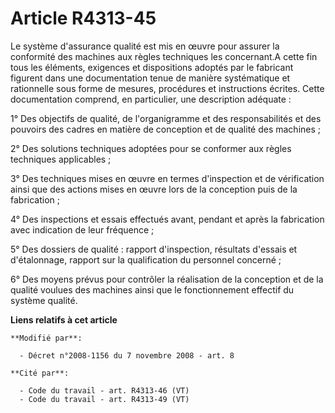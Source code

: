 # Article R4313-45

Le système d'assurance qualité est mis en œuvre pour assurer la conformité des machines aux règles techniques les
concernant.A cette fin tous les éléments, exigences et dispositions adoptés par le fabricant figurent dans une documentation
tenue de manière systématique et rationnelle sous forme de mesures, procédures et instructions écrites. Cette documentation
comprend, en particulier, une description adéquate : 

1° Des objectifs de qualité, de l'organigramme et des responsabilités et des pouvoirs des cadres en matière de conception et
de qualité des machines ; 

2° Des solutions techniques adoptées pour se conformer aux règles techniques applicables ; 

3° Des techniques mises en œuvre en termes d'inspection et de vérification ainsi que des actions mises en œuvre lors de la
conception puis de la fabrication ; 

4° Des inspections et essais effectués avant, pendant et après la fabrication avec indication de leur fréquence ; 

5° Des dossiers de qualité : rapport d'inspection, résultats d'essais et d'étalonnage, rapport sur la qualification du
personnel concerné ; 

6° Des moyens prévus pour contrôler la réalisation de la conception et de la qualité voulues des machines ainsi que le
fonctionnement effectif du système qualité.

**Liens relatifs à cet article**

	**Modifié par**:

	  - Décret n°2008-1156 du 7 novembre 2008 - art. 8

	**Cité par**:

	  - Code du travail - art. R4313-46 (VT)
	  - Code du travail - art. R4313-49 (VT)
